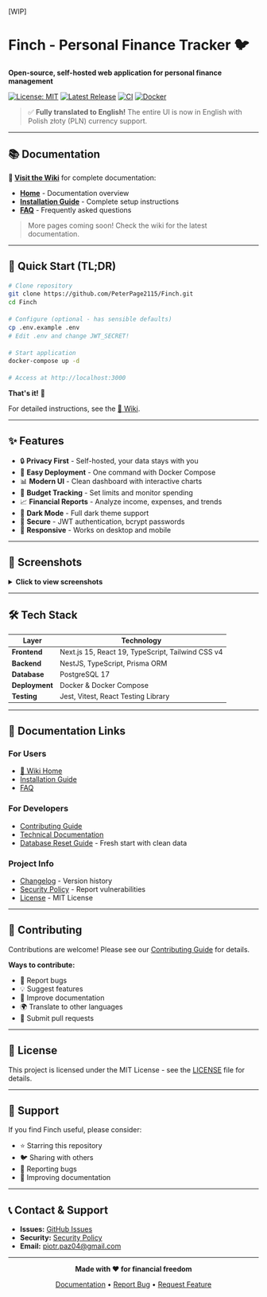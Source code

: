 [WIP]
# Finch - Personal Finance Tracker 🐦

**Open-source, self-hosted web application for personal finance management**

[![License: MIT](https://img.shields.io/badge/License-MIT-blue.svg)](LICENSE)
[![Latest Release](https://img.shields.io/github/v/release/PeterPage2115/Finch?display_name=tag)](https://github.com/PeterPage2115/Finch/releases)
[![CI](https://github.com/PeterPage2115/Finch/actions/workflows/ci.yml/badge.svg)](https://github.com/PeterPage2115/Finch/actions/workflows/ci.yml)
[![Docker](https://img.shields.io/badge/Docker-Ready-2496ED?logo=docker&logoColor=white)](https://www.docker.com/)

> ✅ **Fully translated to English!** The entire UI is now in English with Polish złoty (PLN) currency support.

---

## 📚 Documentation

**📖 [Visit the Wiki](https://github.com/PeterPage2115/Finch/wiki)** for complete documentation:

- **[Home](https://github.com/PeterPage2115/Finch/wiki/Home)** - Documentation overview
- **[Installation Guide](https://github.com/PeterPage2115/Finch/wiki/Installation-Guide)** - Complete setup instructions
- **[FAQ](https://github.com/PeterPage2115/Finch/wiki/FAQ)** - Frequently asked questions

> More pages coming soon! Check the wiki for the latest documentation.

---

## 🚀 Quick Start (TL;DR)

```bash
# Clone repository
git clone https://github.com/PeterPage2115/Finch.git
cd Finch

# Configure (optional - has sensible defaults)
cp .env.example .env
# Edit .env and change JWT_SECRET!

# Start application
docker-compose up -d

# Access at http://localhost:3000
```

**That's it!** 🎉

For detailed instructions, see the [📖 Wiki](https://github.com/PeterPage2115/Finch/wiki).

---

## ✨ Features

- 🔒 **Privacy First** - Self-hosted, your data stays with you
- 🐳 **Easy Deployment** - One command with Docker Compose
- 📊 **Modern UI** - Clean dashboard with interactive charts
- 💼 **Budget Tracking** - Set limits and monitor spending
- 📈 **Financial Reports** - Analyze income, expenses, and trends
- 🎨 **Dark Mode** - Full dark theme support
- 🔐 **Secure** - JWT authentication, bcrypt passwords
- 📱 **Responsive** - Works on desktop and mobile

---

## 📸 Screenshots

<details>
<summary><strong>Click to view screenshots</strong></summary>

<div align="center">
  
### Landing Page
<img src="screenshots/homepage.png" alt="Homepage" width="800"/>

### Dashboard
<img src="screenshots/dashboard.png" alt="Dashboard" width="800"/>

### Categories Management
<img src="screenshots/categories.png" alt="Categories" width="800"/>

### Budget Tracking
<img src="screenshots/budgets.png" alt="Budgets" width="800"/>

### Financial Reports
<img src="screenshots/reports.png" alt="Reports" width="800"/>

</div>

</details>

---

## 🛠️ Tech Stack

| Layer | Technology |
|-------|-----------|
| **Frontend** | Next.js 15, React 19, TypeScript, Tailwind CSS v4 |
| **Backend** | NestJS, TypeScript, Prisma ORM |
| **Database** | PostgreSQL 17 |
| **Deployment** | Docker & Docker Compose |
| **Testing** | Jest, Vitest, React Testing Library |

---

## 📖 Documentation Links

### For Users
- [📖 Wiki Home](https://github.com/PeterPage2115/Finch/wiki)
- [Installation Guide](https://github.com/PeterPage2115/Finch/wiki/Installation-Guide)
- [FAQ](https://github.com/PeterPage2115/Finch/wiki/FAQ)

### For Developers
- [Contributing Guide](CONTRIBUTING.md)
- [Technical Documentation](./docs/technical/)
- [Database Reset Guide](./docs/DATABASE_RESET.md) - Fresh start with clean data

### Project Info
- [Changelog](CHANGELOG.md) - Version history
- [Security Policy](SECURITY.md) - Report vulnerabilities
- [License](LICENSE) - MIT License

---

## 🤝 Contributing

Contributions are welcome! Please see our [Contributing Guide](CONTRIBUTING.md) for details.

**Ways to contribute:**
- 🐛 Report bugs
- 💡 Suggest features
- 📝 Improve documentation
- 🌍 Translate to other languages
- 🔧 Submit pull requests

---

## 📝 License

This project is licensed under the MIT License - see the [LICENSE](LICENSE) file for details.

---

## 🌟 Support

If you find Finch useful, please consider:
- ⭐ Starring this repository
- 🐦 Sharing with others
- 🐛 Reporting bugs
- 📖 Improving documentation

---

## 📞 Contact & Support

- **Issues:** [GitHub Issues](https://github.com/PeterPage2115/Finch/issues)
- **Security:** [Security Policy](SECURITY.md)
- **Email:** piotr.paz04@gmail.com

---

<div align="center">

**Made with ❤️ for financial freedom**

[Documentation](https://github.com/PeterPage2115/Finch/wiki) • [Report Bug](https://github.com/PeterPage2115/Finch/issues) • [Request Feature](https://github.com/PeterPage2115/Finch/issues)

</div>
